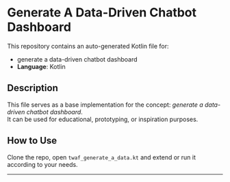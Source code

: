 # Generate A Data-Driven Chatbot Dashboard

This repository contains an auto-generated Kotlin file for:

- generate a data-driven chatbot dashboard
- **Language**: Kotlin

## Description

This file serves as a base implementation for the concept: *generate a data-driven chatbot dashboard*.  
It can be used for educational, prototyping, or inspiration purposes.

## How to Use

Clone the repo, open `twaf_generate_a_data.kt` and extend or run it according to your needs.

---


